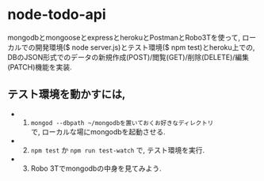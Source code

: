 # node-todo-api
mongodbとmongooseとexpressとherokuとPostmanとRobo3Tを使って, ローカルでの開発環境($ node server.js)とテスト環境($ npm test)とheroku上での, DBのJSON形式でのデータの新規作成(POST)/閲覧(GET)/削除(DELETE)/編集(PATCH)機能を実装.

## テスト環境を動かすには,
- 1. `mongod --dbpath ~/mongodbを置いておくお好きなディレクトリ`  
で, ローカルな場にmongodbを起動させる.
- 2. `npm test` か `npm run test-watch` で, テスト環境を実行.
- 3. Robo 3Tでmongodbの中身を見てみよう.
